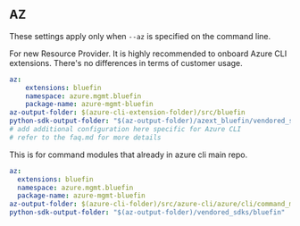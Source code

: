 ## AZ

These settings apply only when `--az` is specified on the command line.

For new Resource Provider. It is highly recommended to onboard Azure CLI extensions. There's no differences in terms of customer usage. 

``` yaml $(az) && $(target-mode) != 'core'
az:
    extensions: bluefin
    namespace: azure.mgmt.bluefin
    package-name: azure-mgmt-bluefin
az-output-folder: $(azure-cli-extension-folder)/src/bluefin
python-sdk-output-folder: "$(az-output-folder)/azext_bluefin/vendored_sdks/bluefin"
# add additional configuration here specific for Azure CLI
# refer to the faq.md for more details
```



This is for command modules that already in azure cli main repo. 
``` yaml $(az) && $(target-mode) == 'core'
az:
  extensions: bluefin
  namespace: azure.mgmt.bluefin
  package-name: azure-mgmt-bluefin
az-output-folder: $(azure-cli-folder)/src/azure-cli/azure/cli/command_modules/bluefin
python-sdk-output-folder: "$(az-output-folder)/vendored_sdks/bluefin"
``` 